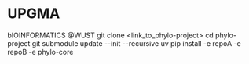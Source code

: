 # UPGMA
bIOINFORMATICS @WUST
git clone <link_to_phylo-project>
cd phylo-project
git submodule update --init --recursive
uv pip install -e repoA -e repoB -e phylo-core

